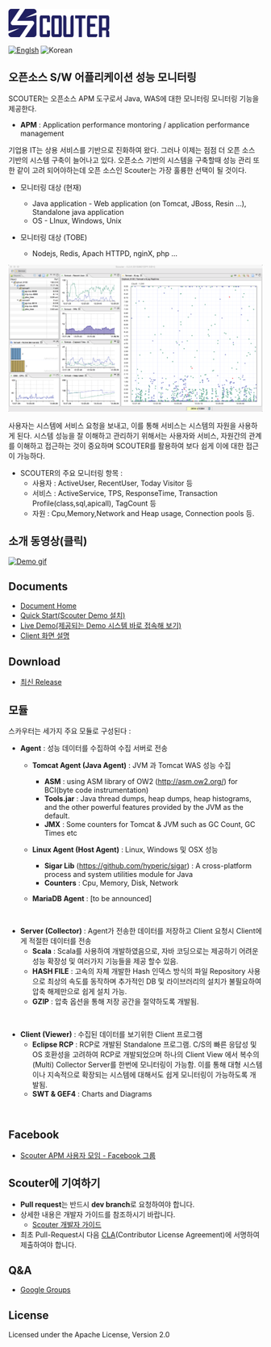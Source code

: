 ﻿![scouter](./scouter.document/img/main/scouter-logo-w200.png)

[![Englsh](https://img.shields.io/badge/language-English-orange.svg)](README.md) ![Korean](https://img.shields.io/badge/language-Korean-blue.svg)

## 오픈소스 S/W 어플리케이션 성능 모니터링

SCOUTER는 오픈소스 APM 도구로서 Java, WAS에 대한 모니터링 모니터링 기능을 제공한다.
 - **APM** : Application performance montoring / application performance management

기업용 IT는 상용 서비스를 기반으로 진화하여 왔다. 그러나 이제는 점점 더 오픈 소스 기반의 시스템 구축이 늘어나고 있다. 오픈소스 기반의 시스템을 구축할때 성능 관리 또한 같이 고려 되어야하는데 오픈 소스인 Scouter는 가장 훌륭한 선택이 될 것이다.

 - 모니터링 대상 (현재)
   - Java application - Web application (on Tomcat, JBoss, Resin ...), Standalone java application
   - OS - LInux, Windows, Unix

 - 모니터링 대상 (TOBE)
   - Nodejs, Redis, Apach HTTPD, nginX, php ...


![Screen](./scouter.document/img/main/dashboard-sample-1.png)

사용자는 시스템에 서비스 요청을 보내고, 이를 통해 서비스는 시스템의 자원을 사용하게 된다.
시스템 성능을 잘 이해하고 관리하기 위해서는 사용자와 서비스, 자원간의 관계를 이해하고 접근하는 것이 중요하며 SCOUTER를 활용하여 보다 쉽게 이에 대한 접근이 가능하다.

- SCOUTER의 주요 모니터링 항목 :
  - 사용자 : ActiveUser, RecentUser, Today Visitor 등
  - 서비스 : ActiveService, TPS, ResponseTime, Transaction Profile(class,sql,apicall), TagCount 등
  - 자원 : Cpu,Memory,Network and Heap usage, Connection pools 등.

## 소개 동영상(클릭)
[![Demo gif](https://j.gifs.com/yDqbAa.gif)](https://youtu.be/iuArTzsD7Ws)

## Documents
 - [Document Home](./scouter.document/index_kr.md)
 - [Quick Start(Scouter Demo 설치)](./scouter.document/main/Quick-Start_kr.md)
 - [Live Demo(제공되는 Demo 시스템 바로 접속해 보기)](./scouter.document/main/Live-Demo_kr.md)
 - [Client 화면 설명](./scouter.document/client/How-To-Use-Client_kr.md)

## Download
 - [최신 Release](https://github.com/scouter-project/scouter/releases/)

## 모듈
스카우터는 세가지 주요 모듈로 구성된다 :

- **Agent** : 성능 데이터를 수집하여 수집 서버로 전송
  - **Tomcat Agent (Java Agent)** : JVM 과 Tomcat WAS 성능 수집
     - **ASM** :  using ASM library of OW2  (http://asm.ow2.org/) for BCI(byte code instrumentation)
     - **Tools.jar** : Java thread dumps, heap dumps, heap histograms, and the other powerful features provided by the JVM as the default.
     - **JMX** :  Some counters for Tomcat & JVM such as GC Count, GC Times etc
     
  - **Linux Agent (Host Agent)** : Linux, Windows 및 OSX 성능
     - **Sigar Lib** (https://github.com/hyperic/sigar) : A cross-platform process and system utilities module for Java
     - **Counters** : Cpu, Memory, Disk, Network
     
  -  **MariaDB Agent** : [to be announced]
<br>

- **Server (Collector)** : Agent가 전송한 데이터를 저장하고 Client 요청시 Client에게 적절한 데이터를 전송
  - **Scala** : Scala를 사용하여 개발하였음으로, 자바 코딩으로는 제공하기 어려운 성능 확장성 및 여러가지 기능들을 제공 할수 있음.
  - **HASH FILE** : 고속의 자체 개발한 Hash 인덱스 방식의 파일 Repository 사용으로 최상의 속도를 동작하며 추가적인 DB 및 라이브러리의 설치가 불필요하여 압축 해제만으로 쉽게 설치 가능.
  - **GZIP** : 압축 옵션을 통해 저장 공간을 절약하도록 개발됨.
<br>

- **Client (Viewer)** : 수집된 데이터를 보기위한 Client 프로그램
  - **Eclipse RCP** : RCP로 개발된 Standalone 프로그램. C/S의 빠른 응답성 및 OS 호환성을 고려하여 RCP로 개발되었으며 하나의 Client View 에서 복수의(Multi) Collector Server를 한번에 모니터링이 가능함. 이를 통해 대형 시스템이나 지속적으로 확장되는 시스템에 대해서도 쉽게 모니터링이 가능하도록 개발됨.
  - **SWT & GEF4** : Charts and Diagrams
<br>

## Facebook
 - [Scouter APM 사용자 모임 - Facebook 그룹](https://www.facebook.com/groups/scouterapm/)

## Scouter에 기여하기
 - **Pull request**는 반드시 **dev branch**로 요청하여야 합니다.
 - 상세한 내용은 개발자 가이드를 참조하시기 바랍니다.
   - [Scouter 개발자 가이드](./scouter.document/tech/Developer-Guide_kr.md)
 - 최초 Pull-Request시 다음 [CLA](http://goo.gl/forms/xSmYs8qM9J)(Contributor License Agreement)에 서명하여 제출하여야 합니다.

## Q&A
 - [Google Groups](https://groups.google.com/forum/#!forum/scouter-project)

## License
Licensed under the Apache License, Version 2.0
<br>
<br>
<br>


